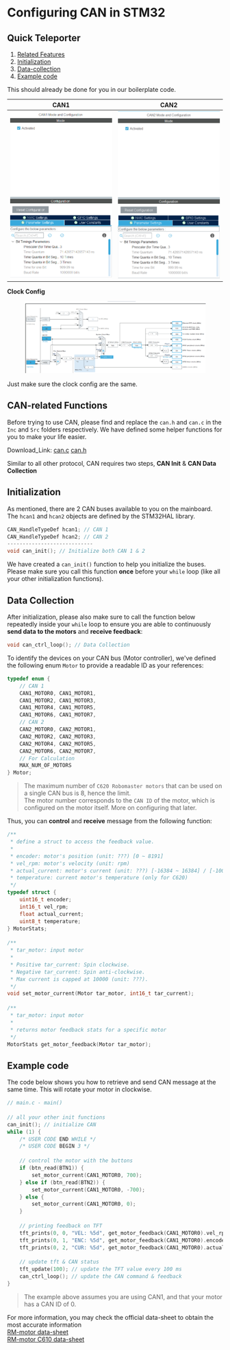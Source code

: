 # Configuring CAN in STM32

## Quick Teleporter

1. [Related Features](RM-motor-control.md#can-related-functions)
2. [Initialization](RM-motor-control.md#initialization)
3. [Data-collection](RM-motor-control.md#data-collection)
4. [Example code](RM-motor-control.md#example-code)

This should already be done for you in our boilerplate code.

| **CAN1** | **CAN2** |
-----------|-----------
![](image/CAN1_Configuration.png) | ![](image/CAN2_Configuration.png)

**Clock Config** 

<figure><img src="image/CAN_ClockConfig.png" alt=""><figcaption></figcaption></figure>

Just make sure the clock config are the same.

## CAN-related Functions
Before trying to use CAN, please find and replace the `can.h` and `can.c` in the `Inc` and `Src` folders respectively. We have defined some helper functions for you to make your life easier.

Download_Link: [can.c](source/can.c) [can.h](source/can.h)

Similar to all other protocol, CAN requires two steps, **CAN Init** & **CAN Data Collection**

## Initialization

As mentioned, there are 2 CAN buses available to you on the mainboard. The `hcan1` and `hcan2` objects are defined by the STM32HAL library.

```c
CAN_HandleTypeDef hcan1; // CAN 1
CAN_HandleTypeDef hcan2; // CAN 2
----------------------------
void can_init(); // Initialize both CAN 1 & 2
```

We have created a `can_init()` function to help you initialize the buses. Please make sure you call this function **once** before your `while` loop (like all your other initialization functions).

## Data Collection
After initialization, please also make sure to call the function below repeatedly inside your `while` loop to ensure you are able to continuously **send data to the motors** and **receive feedback**:

```c
void can_ctrl_loop(); // Data Collection
```

To identify the devices on your CAN bus (Motor controller), we've defined the following enum `Motor` to provide a readable ID as your references:

```c
typedef enum {
    // CAN 1
	CAN1_MOTOR0, CAN1_MOTOR1,
	CAN1_MOTOR2, CAN1_MOTOR3,
	CAN1_MOTOR4, CAN1_MOTOR5,
	CAN1_MOTOR6, CAN1_MOTOR7,
    // CAN 2
	CAN2_MOTOR0, CAN2_MOTOR1,
	CAN2_MOTOR2, CAN2_MOTOR3,
	CAN2_MOTOR4, CAN2_MOTOR5,
	CAN2_MOTOR6, CAN2_MOTOR7,
    // For Calculation
	MAX_NUM_OF_MOTORS
} Motor;
```

> The maximum number of `C620 Robomaster motors` that can be used on a single CAN bus is 8, hence the limit.  
The motor number corresponds to the `CAN ID` of the motor, which is configured on the motor itself. More on configuring that later.

Thus, you can **control** and **receive** message from the following function:

```c
/**
 * define a struct to access the feedback value.
 * 
 * encoder: motor's position (unit: ???) [0 ~ 8191]
 * vel_rpm: motor's velocity (unit: rpm)
 * actual_current: motor's current (unit: ???) [-16384 ~ 16384] / [-10000 ~ 10000]
 * temperature: current motor's temperature (only for C620)
 */
typedef struct {
	uint16_t encoder;
	int16_t vel_rpm;
	float actual_current;
	uint8_t temperature;
} MotorStats;

/**
 * tar_motor: input motor
 * 
 * Positive tar_current: Spin clockwise.
 * Negative tar_current: Spin anti-clockwise.
 * Max current is capped at 10000 (unit: ???).
 */
void set_motor_current(Motor tar_motor, int16_t tar_current);

/**
 * tar_motor: input motor
 * 
 * returns motor feedback stats for a specific motor
 */
MotorStats get_motor_feedback(Motor tar_motor);
```

## Example code

The code below shows you how to retrieve and send CAN message at the same time. This will rotate your motor in clockwise.

```c
// main.c - main()

// all your other init functions
can_init(); // initialize CAN
while (1) {
    /* USER CODE END WHILE */
    /* USER CODE BEGIN 3 */

    // control the motor with the buttons
    if (btn_read(BTN1)) {
        set_motor_current(CAN1_MOTOR0, 700);
    } else if (btn_read(BTN2)) {
        set_motor_current(CAN1_MOTOR0, -700);
    } else {
        set_motor_current(CAN1_MOTOR0, 0);
    }

    // printing feedback on TFT
    tft_prints(0, 0, "VEL: %5d", get_motor_feedback(CAN1_MOTOR0).vel_rpm);
    tft_prints(0, 1, "ENC: %5d", get_motor_feedback(CAN1_MOTOR0).encoder);
    tft_prints(0, 2, "CUR: %5d", get_motor_feedback(CAN1_MOTOR0).actual_current);
    
    // update tft & CAN status
    tft_update(100); // update the TFT value every 100 ms
    can_ctrl_loop(); // update the CAN command & feedback
}

```

> The example above assumes you are using CAN1, and that your motor has a CAN ID of 0.

For more information, you may check the official data-sheet to obtain the most accurate information  
[RM-motor data-sheet](https://rm-static.djicdn.com/tem/17348/RoboMaster%20C620%E6%97%A0%E5%88%B7%E7%94%B5%E6%9C%BA%E8%B0%83%E9%80%9F%E5%99%A8%E4%BD%BF%E7%94%A8%E8%AF%B4%E6%98%8E%EF%BC%88%E4%B8%AD%E8%8B%B1%E6%97%A5%EF%BC%89V1.01.pdf)  
[RM-motor C610 data-sheet](https://rm-static.djicdn.com/tem/17348/RoboMaster%20C610%20Brushless%20DC%20Motor%20Speed%20Controller%20User%20Guide.pdf)
